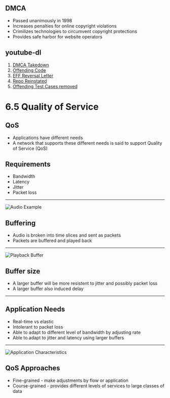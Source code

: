 DMCA
----

- Passed unanimously in 1998
- Increases penalties for online copyright violations
- Crimilizes technologies to circumvent copyright protections
- Provides safe harbor for website operators

youtube-dl
----------

1. [DMCA Takedown](https://github.com/github/dmca/blob/master/2020/10/2020-10-23-RIAA.md)
2. [Offending Code](https://github.com/animelover1984/youtube-dl/commit/0851123c1909558268e8e237214d9c466cf5198d)
3. [EFF Reversal Letter](https://github.com/github/dmca/blob/master/2020/11/2020-11-16-RIAA-reversal-effletter.pdf)
4. [Repo Reinstated](https://github.blog/2020-11-16-standing-up-for-developers-youtube-dl-is-back/)
5. [Offending Test Cases removed](https://github.com/ytdl-org/youtube-dl/commit/1fb034d029c8b7feafe45f64e6a0808663ad315e)

6.5 Quality of Service
======================

QoS
---

- Applications have different needs
- A network that supports these different needs is said to support Quality of Service (QoS)

Requirements
------------

- Bandwidth
- Latency
- Jitter
- Packet loss

---

![Audio Example](https://book.systemsapproach.org/_images/f06-20-9780123850591.png)

Buffering
---------

- Audio is broken into time slices and sent as packets
- Packets are buffered and played back

---

![Playback Buffer](https://book.systemsapproach.org/_images/f06-21-9780123850591.png)

Buffer size
-----------

- A larger buffer will be more resistent to jitter and possibly packet loss
- A larger buffer also induced delay

---

Application Needs
-----------------

- Real-time vs elastic
- Intolerant to packet loss
- Able to adapt to different level of bandwidth by adjusting rate
- Able to adapt to jitter and latency using larger buffers

---

![Application Characteristics](https://book.systemsapproach.org/_images/f06-23-9780123850591.png)

QoS Approaches
--------------

- Fine-grained - make adjustments by flow or application
- Course-grained - provides different levels of services to large classes of data
